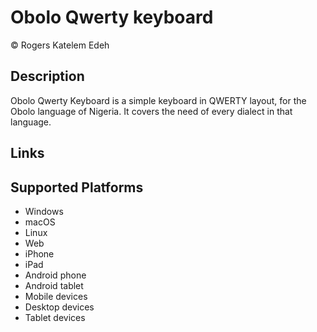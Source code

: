 Obolo Qwerty keyboard
==============

© Rogers Katelem Edeh

Description
-----------

Obolo Qwerty Keyboard is a simple keyboard in QWERTY layout, for the Obolo language of Nigeria. It covers the need of every dialect in that language.

Links
-----

Supported Platforms
-------------------
 * Windows
 * macOS
 * Linux
 * Web
 * iPhone
 * iPad
 * Android phone
 * Android tablet
 * Mobile devices
 * Desktop devices
 * Tablet devices

